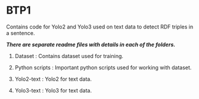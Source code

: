 # BTP1
Contains code for Yolo2 and Yolo3 used on text data to detect RDF triples in a sentence.

**_There are separate readme files with details in each of the folders._**

1. Dataset : Contains dataset used for training.

2. Python scripts : Important python scripts used for working with dataset.

3. Yolo2-text : Yolo2 for text data.

4. Yolo3-text : Yolo3 for text data.
